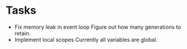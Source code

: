# Tasks

- Fix memory leak in event loop
  Figure out how many generations to retain.
- Implement local scopes
  Currently all variables are global.
